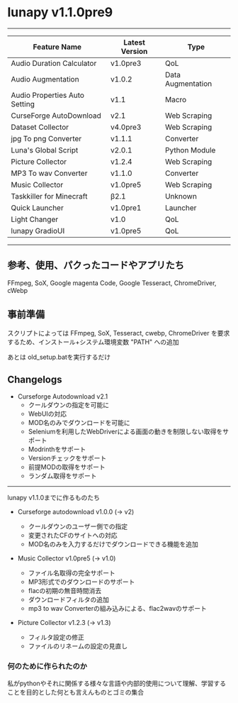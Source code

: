 # lunapy v1.1.0pre9

-----------
| Feature Name | Latest Version | Type |
|---|---|---|
| Audio Duration Calculator | v1.0pre3 | QoL |
| Audio Augmentation | v1.0.2 | Data Augmentation |
| Audio Properties Auto Setting | v1.1 | Macro |
| CurseForge AutoDownload | v2.1 | Web Scraping |
| Dataset Collector | v4.0pre3 | Web Scraping |
| jpg To png Converter | v1.1.1 | Converter |
| Luna's Global Script | v2.0.1 | Python Module |
| Picture Collector | v1.2.4 | Web Scraping |
| MP3 To wav Converter | v1.1.0 | Converter |
| Music Collector | v1.0pre5 | Web  Scraping |
| Taskkiller for Minecraft | β2.1 | Unknown |
| Quick Launcher | v1.0pre1 | Launcher |
| Light Changer | v1.0 | QoL |
| lunapy GradioUI | v1.0pre5 | QoL |

-----------

## 参考、使用、パクったコードやアプリたち

FFmpeg, SoX, Google magenta Code, Google Tesseract, ChromeDriver, cWebp

## 事前準備

スクリプトによっては FFmpeg, SoX, Tesseract, cwebp, ChromeDriver を要求するため、インストール+システム環境変数 "PATH" への追加

あとは old_setup.batを実行するだけ

## Changelogs

- Curseforge Autodownload v2.1
  - クールダウンの指定を可能に
  - WebUIの対応
  - MOD名のみでダウンロードを可能に
  - Seleniumを利用したWebDriverによる画面の動きを制限しない取得をサポート
  - Modrinthをサポート
  - Versionチェックをサポート
  - 前提MODの取得をサポート
  - ランダム取得をサポート  

-----------

lunapy v1.1.0までに作るものたち

- Curseforge autodownload v1.0.0 (-> v2)
  - クールダウンのユーザー側での指定
  - 変更されたCFのサイトへの対応
  - MOD名のみを入力するだけでダウンロードできる機能を追加

- Music Collector v1.0pre5 (-> v1.0)
  - ファイル名取得の完全サポート
  - MP3形式でのダウンロードのサポート
  - flacの初期の無音時間消去
  - ダウンロードフィルタの追加
  - mp3 to wav Converterの組み込みによる、flac2wavのサポート

- Picture Collector v1.2.3 (-> v1.3)
  - フィルタ設定の修正
  - ファイルのリネームの設定の見直し

### 何のために作られたのか

私がpythonやそれに関係する様々な言語や内部的使用について理解、学習することを目的とした何とも言えんものとゴミの集合
